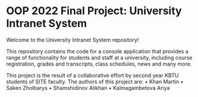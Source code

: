 # OOP 2022 Final Project: University Intranet System
Welcome to the University Intranet System repository!

This repository contains the code for a console application that provides a range of functionality for students and staff at a university, including course registration, grades and transcripts, class schedules, news and many more.

This project is the result of a collaborative effort by second year KBTU students of SITE faculty. The authors of this project are:
• Khan Martin
• Saken Zholbarys
• Shamshidinov Alikhan
• Kalmagambetova Ariya


